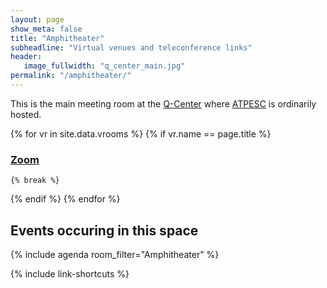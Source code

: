 ```yaml
---
layout: page
show_meta: false
title: "Amphitheater"
subheadline: "Virtual venues and teleconference links"
header:
   image_fullwidth: "q_center_main.jpg"
permalink: "/amphitheater/"
---
```


This is the main meeting room at the [Q-Center](https://qcenter.com/home-guest/)
where [ATPESC](https://extremecomputingtraining.anl.gov) is ordinarily hosted.

{% for vr in site.data.vrooms %}
  {% if vr.name == page.title %}
### [Zoom]({{vr.zoom_link}})
    {% break %}
  {% endif %}
{% endfor %}

## Events occuring in this space

{% include agenda room_filter="Amphitheater" %}

{% include link-shortcuts %}
